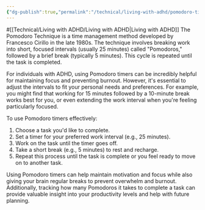 ```yaml
---
{"dg-publish":true,"permalink":"/technical/living-with-adhd/pomodoro-timers/","noteIcon":"Technical","created":"2023-04-10T12:46:46.216+02:00","updated":"2023-04-10T15:01:36.093+02:00"}
---
```


#[[Technical/Living with ADHD/Living with ADHD\|Living with ADHD]] 
The Pomodoro Technique is a time management method developed by Francesco Cirillo in the late 1980s. The technique involves breaking work into short, focused intervals (usually 25 minutes) called "Pomodoros," followed by a brief break (typically 5 minutes). This cycle is repeated until the task is completed.

For individuals with ADHD, using Pomodoro timers can be incredibly helpful for maintaining focus and preventing burnout. However, it's essential to adjust the intervals to fit your personal needs and preferences. For example, you might find that working for 15 minutes followed by a 10-minute break works best for you, or even extending the work interval when you're feeling particularly focused.

To use Pomodoro timers effectively:

1. Choose a task you'd like to complete.
2. Set a timer for your preferred work interval (e.g., 25 minutes).
3. Work on the task until the timer goes off.
4. Take a short break (e.g., 5 minutes) to rest and recharge.
5. Repeat this process until the task is complete or you feel ready to move on to another task.

Using Pomodoro timers can help maintain motivation and focus while also giving your brain regular breaks to prevent overwhelm and burnout. Additionally, tracking how many Pomodoros it takes to complete a task can provide valuable insight into your productivity levels and help with future planning.